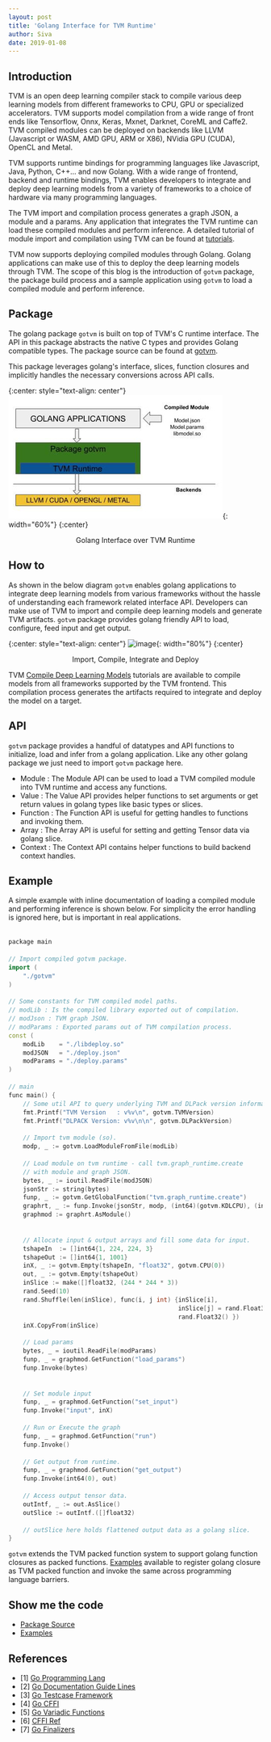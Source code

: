 ```yaml
---
layout: post
title: 'Golang Interface for TVM Runtime'
author: Siva
date: 2019-01-08
---
```


## Introduction

TVM is an open deep learning compiler stack to compile various deep learning models from different
frameworks to CPU, GPU or specialized accelerators.  TVM supports model compilation from a wide range
of front ends like Tensorflow, Onnx, Keras, Mxnet, Darknet, CoreML and Caffe2. TVM compiled modules
can be deployed on backends like LLVM (Javascript or WASM, AMD GPU, ARM or X86), NVidia GPU (CUDA),
OpenCL and Metal.

TVM supports runtime bindings for programming languages like Javascript, Java, Python, C++... and now Golang.
With a wide range of frontend, backend and runtime bindings, TVM enables developers to integrate and
deploy deep learning models from a variety of frameworks to a choice of hardware via many programming languages.

The TVM import and compilation process generates a graph JSON, a module and a params. Any application that
integrates the TVM runtime can load these compiled modules and perform inference. A detailed tutorial of module
import and compilation using TVM can be found at [tutorials](https://docs.tvm.ai/tutorials/).

TVM now supports deploying compiled modules through Golang. Golang applications can make use of this
to deploy the deep learning models through TVM. The scope of this blog is the introduction of ```gotvm``` package,
the package build process and a sample application using ```gotvm``` to load a compiled module and perform inference.

## Package

The golang package ```gotvm``` is built on top of TVM's C runtime interface. The API in this package
abstracts the native C types and provides Golang compatible types. The package source can be found
at [gotvm](https://github.com/dmlc/tvm/tree/master/golang).

This package leverages golang's interface, slices, function closures and implicitly handles the
necessary conversions across API calls.

{:center: style="text-align: center"}
![image](/images/golang/TVM-Golang-Blog.jpg){: width="60%"}
{:center}
<center> Golang Interface over TVM Runtime </center> <p></p>

## How to

As shown in the below diagram ```gotvm``` enables golang applications to integrate deep learning models
from various frameworks without the hassle of understanding each framework related interface API.
Developers can make use of TVM to import and compile deep learning models and generate TVM artifacts.
```gotvm``` package provides golang friendly API to load, configure, feed input and get output.

{:center: style="text-align: center"}
![image](/images/golang/TVM-Golang-Flow.jpg){: width="80%"}
{:center}
<center> Import, Compile, Integrate and Deploy</center> <p></p>

TVM [Compile Deep Learning Models](https://docs.tvm.ai/tutorials/#compile-deep-learning-models) tutorials
are available to compile models from all frameworks supported by the TVM frontend. This compilation process
generates the artifacts required to integrate and deploy the model on a target.

## API

```gotvm``` package provides a handful of datatypes and API functions to initialize, load and infer
from a golang application. Like any other golang package we just need to import ```gotvm``` package here.

- Module : The Module API can be used to load a TVM compiled module into TVM runtime and access any functions.
- Value : The Value API provides helper functions to set arguments or get return values in golang types like basic types or slices.
- Function : The Function API is useful for getting handles to functions and invoking them.
- Array : The Array API is useful for setting and getting Tensor data via golang slice.
- Context : The Context API contains helper functions to build backend context handles.

## Example

A simple example with inline documentation of loading a compiled module and performing inference is shown below.
For simplicity the error handling is ignored here, but is important in real applications.

```cpp

package main

// Import compiled gotvm package.
import (
    "./gotvm"
)

// Some constants for TVM compiled model paths.
// modLib : Is the compiled library exported out of compilation.
// modJson : TVM graph JSON.
// modParams : Exported params out of TVM compilation process.
const (
    modLib    = "./libdeploy.so"
    modJSON   = "./deploy.json"
    modParams = "./deploy.params"
)

// main
func main() {
    // Some util API to query underlying TVM and DLPack version information.
    fmt.Printf("TVM Version   : v%v\n", gotvm.TVMVersion)
    fmt.Printf("DLPACK Version: v%v\n\n", gotvm.DLPackVersion)

    // Import tvm module (so).
    modp, _ := gotvm.LoadModuleFromFile(modLib)

    // Load module on tvm runtime - call tvm.graph_runtime.create
    // with module and graph JSON.
    bytes, _ := ioutil.ReadFile(modJSON)
    jsonStr := string(bytes)
    funp, _ := gotvm.GetGlobalFunction("tvm.graph_runtime.create")
    graphrt, _ := funp.Invoke(jsonStr, modp, (int64)(gotvm.KDLCPU), (int64)(0))
    graphmod := graphrt.AsModule()


    // Allocate input & output arrays and fill some data for input.
    tshapeIn  := []int64{1, 224, 224, 3}
    tshapeOut := []int64{1, 1001}
    inX, _ := gotvm.Empty(tshapeIn, "float32", gotvm.CPU(0))
    out, _ := gotvm.Empty(tshapeOut)
    inSlice := make([]float32, (244 * 244 * 3))
    rand.Seed(10)
    rand.Shuffle(len(inSlice), func(i, j int) {inSlice[i],
                                               inSlice[j] = rand.Float32(),
                                               rand.Float32() })
    inX.CopyFrom(inSlice)

    // Load params
    bytes, _ = ioutil.ReadFile(modParams)
    funp, _ = graphmod.GetFunction("load_params")
    funp.Invoke(bytes)


    // Set module input
    funp, _ = graphmod.GetFunction("set_input")
    funp.Invoke("input", inX)

    // Run or Execute the graph
    funp, _ = graphmod.GetFunction("run")
    funp.Invoke()

    // Get output from runtime.
    funp, _ = graphmod.GetFunction("get_output")
    funp.Invoke(int64(0), out)

    // Access output tensor data.
    outIntf, _ := out.AsSlice()
    outSlice := outIntf.([]float32)

    // outSlice here holds flattened output data as a golang slice.
}
```

```gotvm``` extends the TVM packed function system to support golang function closures as packed functions.
[Examples](https://github.com/dmlc/tvm/blob/master/golang/sample) available to register golang
closure as TVM packed function and invoke the same across programming language barriers.

## Show me the code

- [Package Source](https://github.com/dmlc/tvm/blob/master/golang/src)
- [Examples](https://github.com/dmlc/tvm/blob/master/golang/sample)

## References


- [1] [Go Programming Lang](https://golang.org)
- [2] [Go Documentation Guide Lines](https://blog.golang.org/godoc-documenting-go-code)
- [3] [Go Testcase Framework](https://golang.org/pkg/testing)
- [4] [Go CFFI](https://golang.org/cmd/cgo)
- [5] [Go Variadic Functions](https://blog.learngoprogramming.com/golang-variadic-funcs-how-to-patterns-369408f19085)
- [6] [CFFI Ref](https://github.com/jdeng/gomxnet)
- [7] [Go Finalizers](https://golang.org/pkg/runtime/#SetFinalizer)

